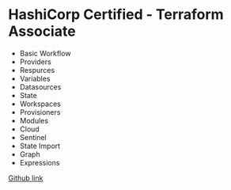 # HashiCorp Certified - Terraform Associate

- Basic Workflow
- Providers
- Respurces
- Variables
- Datasources
- State
- Workspaces
- Provisioners
- Modules
- Cloud
- Sentinel
- State Import
- Graph
- Expressions

[Github link](https://github.com/stacksimplify/hashicorp-certified-terraform-associate)